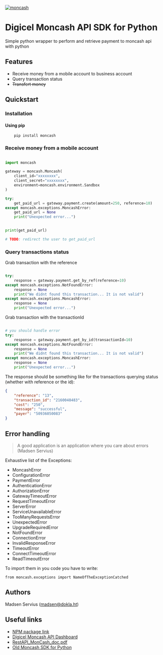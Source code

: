 [![moncash](https://sandbox.moncashbutton.digicelgroup.com/Moncash-middleware/resources/assets/images/MC_button.png)](https://sandbox.moncashbutton.digicelgroup.com/)

# Digicel Moncash API SDK for Python
Simple python wrapper to perform and retrieve payment to moncash api with python

## Features
- Receive money from a mobile account to business account 
- Query transaction status
- ~~Transfert money~~

## Quickstart 

### Installation

#### Using pip

```
    pip install moncash
```

### Receive money from a mobile account 
```python

import moncash 

gateway = moncash.Moncash(
    client_id="xxxxxxxx",
    client_secret="xxxxxxxx",
    environment=moncash.environment.Sandbox
)

try:
    get_paid_url = gateway.payment.create(amount=250, reference=10)
except moncash.exceptions.MoncashError:
    get_paid_url = None
    print("Unexpected error...")
    

print(get_paid_url)

# TODO: redirect the user to get_paid_url
```

### Query transactions status

Grab transaction with the reference

```python

try:
    response = gateway.payment.get_by_ref(reference=10)
except moncash.exceptions.NotFoundError:
    response = None
    print("We didnt found this transaction... It is not valid")
except moncash.exceptions.MoncashError:
    response = None
    print("Unexpected error...")

```

Grab transaction with the transactionId

```python

# you should handle error
try:
    response = gateway.payment.get_by_id(transactionId=10)
except moncash.exceptions.NotFoundError:
    response = None
    print("We didnt found this transaction... It is not valid")
except moncash.exceptions.MoncashError:
    response = None
    print("Unexpected error...")

```

The response should be something like for the transactions querying status (whether with reference or the id):

```json
{
    "reference": "13", 
    "transaction_id": "2160048483", 
    "cost": "250", 
    "message": "successful", 
    "payer": "50936050083"
}
```

## Error handling 

> A good application is an application where you care about errors
> (Madsen Servius)

Exhaustive list of the Exceptions:

* MoncashError 
* ConfigurationError 
* PaymentError
* AuthenticationError 
* AuthorizationError 
* GatewayTimeoutError 
* RequestTimeoutError
* ServerError
* ServiceUnavailableError
* TooManyRequestsError
* UnexpectedError
* UpgradeRequiredError
* NotFoundError
* ConnectionError 
* InvalidResponseError 
* TimeoutError
* ConnectTimeoutError
* ReadTimeoutError

To import them in you code you have to write:

    from moncash.exceptions import NameOfTheExceptionCatched


## Authors

Madsen Servius (madsen@dokla.ht)

## Useful links
- [NPM package link](https://www.npmjs.com/package/moncash)
- [Digicel Moncash API Dashboard](https://sandbox.moncashbutton.digicelgroup.com)
- [RestAPI_MonCash_doc.pdf](https://sandbox.moncashbutton.digicelgroup.com/Moncash-business/resources/doc/RestAPI_MonCash_doc.pdf)
- [Old Moncash SDK for Python](https://github.com/Lemayzeur/moncashify_sdk)


